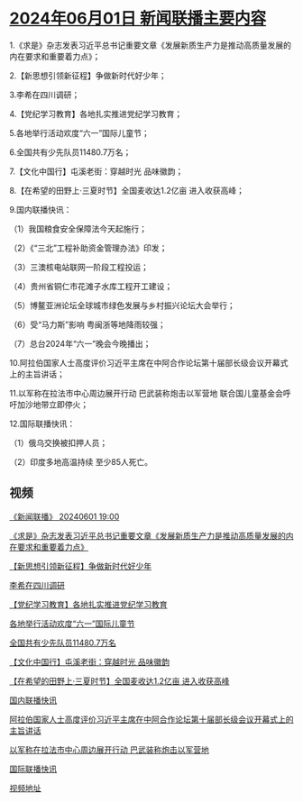 # [2024年06月01日 新闻联播主要内容](https://tv.cctv.com/lm/xwlb/day/20240601.shtml)

1.《求是》杂志发表习近平总书记重要文章《发展新质生产力是推动高质量发展的内在要求和重要着力点》；

2.【新思想引领新征程】争做新时代好少年；

3.李希在四川调研；

4.【党纪学习教育】各地扎实推进党纪学习教育；

5.各地举行活动欢度“六一”国际儿童节；

6.全国共有少先队员11480.7万名；

7.【文化中国行】屯溪老街：穿越时光 品味徽韵；

8.【在希望的田野上·三夏时节】全国麦收达1.2亿亩 进入收获高峰；

9.国内联播快讯：

（1）我国粮食安全保障法今天起施行；

（2）《“三北”工程补助资金管理办法》印发；

（3）三澳核电站联网一阶段工程投运；

（4）贵州省铜仁市花滩子水库工程开工建设；

（5）博鳌亚洲论坛全球城市绿色发展与乡村振兴论坛大会举行；

（6）受“马力斯”影响 粤闽浙等地降雨较强；

（7）总台2024年“六一”晚会今晚播出；

10.阿拉伯国家人士高度评价习近平主席在中阿合作论坛第十届部长级会议开幕式上的主旨讲话；

11.以军称在拉法市中心周边展开行动 巴武装称炮击以军营地 联合国儿童基金会呼吁加沙地带立即停火；

12.国际联播快讯：

（1）俄乌交换被扣押人员；

（2）印度多地高温持续 至少85人死亡。

## 视频

[《新闻联播》 20240601 19:00](https://tv.cctv.com/2024/06/01/VIDEbU1hsC3bplGtsQdowtQx240601.shtml)

[《求是》杂志发表习近平总书记重要文章《发展新质生产力是推动高质量发展的内在要求和重要着力点》](https://tv.cctv.com/2024/06/01/VIDEiIC6sHMfa5RRJgOrO4id240601.shtml)

[【新思想引领新征程】争做新时代好少年](https://tv.cctv.com/2024/06/01/VIDESDZfnJSPDaWhqp9Gsaoq240601.shtml)

[李希在四川调研](https://tv.cctv.com/2024/06/01/VIDERq1EiPImLScGfQSjwN4C240601.shtml)

[【党纪学习教育】各地扎实推进党纪学习教育](https://tv.cctv.com/2024/06/01/VIDEizii6CmDE3vdna27HuTe240601.shtml)

[各地举行活动欢度“六一”国际儿童节](https://tv.cctv.com/2024/06/01/VIDE8U8b1g6RJcwD3hhQnkFX240601.shtml)

[全国共有少先队员11480.7万名](https://tv.cctv.com/2024/06/01/VIDESiyxdZJpUEB5fZT8MYoo240601.shtml)

[【文化中国行】屯溪老街：穿越时光 品味徽韵](https://tv.cctv.com/2024/06/01/VIDE7c7QYMPNTJC1ofDKbBjR240601.shtml)

[【在希望的田野上·三夏时节】全国麦收达1.2亿亩 进入收获高峰](https://tv.cctv.com/2024/06/01/VIDECHERbSX9TO8BqvqnlB3K240601.shtml)

[国内联播快讯](https://tv.cctv.com/2024/06/01/VIDEV1mHTMFNeyWWcXsxBJwH240601.shtml)

[阿拉伯国家人士高度评价习近平主席在中阿合作论坛第十届部长级会议开幕式上的主旨讲话](https://tv.cctv.com/2024/06/01/VIDEx6W3LCzjWMhUz51lwbHd240601.shtml)

[以军称在拉法市中心周边展开行动 巴武装称炮击以军营地](https://tv.cctv.com/2024/06/01/VIDEN233Z2YsjhKGA4TPwJWC240601.shtml)

[国际联播快讯](https://tv.cctv.com/2024/06/01/VIDEHmyHXe9VJwk7VomfWPB2240601.shtml)

[视频地址](https://tv.cctv.com/lm/xwlb/day/20240601.shtml) 


